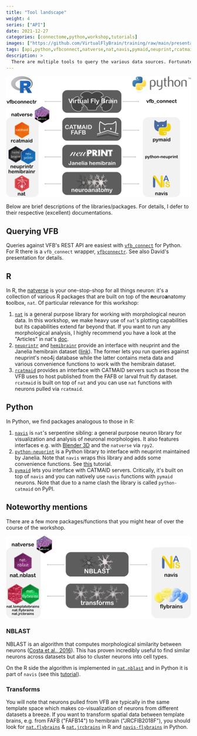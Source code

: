 ```yaml
---
title: "Tool landscape"
weight: 4
series: ["API"]
date: 2021-12-27
categories: [connectome,python,workshop,tutorials]
images: ["https://github.com/VirtualFlyBrain/training/raw/main/presentations/_static/vfb_workshop.png"]
tags: [api,python,vfbconnect,natverse,nat,navis,pymaid,neuprint,rcatmaid,r]
description: >
  There are multiple tools to query the various data sources. Fortunately they play together nicely. Here is a quick overview
---
```


<p align="center">
<img src="https://github.com/VirtualFlyBrain/training/raw/main/presentations/_static/vfb_workshop.png" width="600">
</p>

Below are brief descriptions of the libraries/packages. For details, I defer
to their respective (excellent) documentations.

## Querying VFB
Queries against VFB's REST API are easiest with
[`vfb_connect`](https://vfb-connect.readthedocs.io/) for Python.
For R there is a `vfb_connect` wrapper, [`vfbconnectr`](https://github.com/jefferis/vfbconnectr).
See also David's presentation for details.

## R
In R, the [natverse](http://natverse.org) is your one-stop-shop for all things
neuron: it's a collection of various R packages that are built on top of
the **n**euro**a**natomy **t**oolbox, `nat`. Of particular relevance for
this workshop:

1. [`nat`](http://natverse.org/nat/) is a general purpose library for working
   with morphological neuron data. In this workshop, we make heavy use of
   `nat`'s plotting capabilities but its capabilities extend far beyond that.
    If you want to run any morphological analysis, I highly recommend
   you have a look at the "Articles" in nat's [doc](http://natverse.org/nat/).
2. [`neuprintr`](http://natverse.org/neuprintr/reference/) and
   [`hemibrainr`](http://natverse.org/hemibrainr/) provide an interface with
   neuprint and the Janelia hemibrain dataset
   ([link](https://neuprint.janelia.org)). The former lets you run queries
   against neuprint's neo4j database while the latter contains meta data
   and various convenience functions to work with the hemibrain dataset.
3. [`rcatmaid`](http://natverse.org/rcatmaid/) provides an interface with
   CATMAID servers such as those the VFB uses to host published from the
   FAFB or larval fruit fly dataset. `rcatmaid` is built on top of `nat` and
   you can use `nat` functions with neurons pulled via `rcatmaid`.

## Python
In Python, we find packages analogous to those in R:

1. [`navis`](https://navis.readthedocs.io/en/latest/) is `nat`'s serpentine
   sibling: a general purpose neuron library for visualization and analysis
   of neuronal morphologies. It also features interfaces e.g. with
   [Blender 3D](https://www.blender.org) and the `natverse` via `rpy2`.
2. [`python-neuprint`](https://github.com/connectome-neuprint/neuprint-python)
    is a Python library to interface with neuprint maintained by Janelia. Note
    that `navis` wraps this library and adds some convenience functions.
    See [this](https://navis.readthedocs.io/en/latest/source/tutorials/neuprint.html) tutorial.
3. [`pymaid`](https://pymaid.readthedocs.io/en/latest/) lets you interface with
    CATMAID servers. Critically, it's built on top of `navis` and you can
    natively use `navis` functions with `pymaid` neurons. Note that due to a
    name clash the library is called `python-catmaid` on PyPI.


## Noteworthy mentions
There are a few more packages/functions that you might hear of over the course
of the workshop.

<p align="center">
<img src="https://github.com/VirtualFlyBrain/training/raw/main/presentations/_static/vfb_workshop2.png" width="600">
</p>

### NBLAST
NBLAST is an algorithm that computes morphological similarity between neurons
([Costa et al., 2016](https://www.cell.com/neuron/fulltext/S0896-6273(16)30265-3?_returnURL=https%3A%2F%2Flinkinghub.elsevier.com%2Fretrieve%2Fpii%2FS0896627316302653%3Fshowall%3Dtrue)). This has proven incredibly useful to find similar
neurons across datasets but also to cluster neurons into cell types.

On the R side the algorithm is implemented in
[`nat.nblast`](https://natverse.github.io/nat.nblast/) and in Python it is
part of `navis` (see this [tutorial](https://navis.readthedocs.io/en/latest/source/tutorials/nblast.html)).

### Transforms
You will note that neurons pulled from VFB are typically in the same
template space which makes co-visualization of neurons from different
datasets a breeze. If you want to transform spatial data between
template brains, e.g. from FAFB ("FAFB14") to hemibrain ("JRCFIB2018F"), you
should look for [`nat.flybrains`](https://natverse.github.io/nat.flybrains/) & [`nat.jrcbrains`](https://github.com/natverse/nat.jrcbrains) in R and
[`navis-flybrains`](https://github.com/schlegelp/navis-flybrains) in Python.
